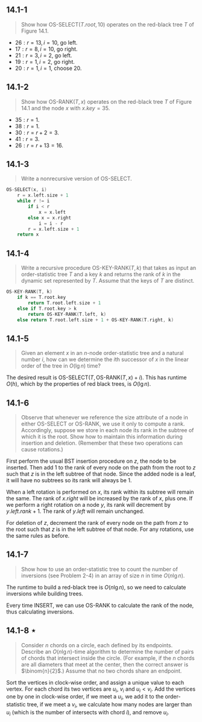 ## 14.1-1

> Show how $\text{OS-SELECT}(T.root, 10)$ operates on the red-black tree $T$ of Figure 14.1.

- $26: r = 13, i = 10$, go left.
- $17: r =  8, i = 10$, go right.
- $21: r =  3, i =  2$, go left.
- $19: r =  1, i =  2$, go right.
- $20: r =  1, i =  1$, choose $20$.

## 14.1-2

> Show how $\text{OS-RANK}(T, x)$ operates on the red-black tree $T$ of Figure 14.1 and the node $x$ with $x.key = 35$.

- $35: r = 1$.
- $38: r = 1$.
- $30: r = r + 2 = 3$.
- $41: r = 3$.
- $26: r = r + 13 = 16$.

## 14.1-3

> Write a nonrecursive version of $\text{OS-SELECT}$.

```cpp
OS-SELECT(x, i)
    r = x.left.size + 1
    while r != i
        if i < r
            x = x.left
        else x = x.right
            i = i - r
        r = x.left.size + 1
    return x
```

## 14.1-4

> Write a recursive procedure $\text{OS-KEY-RANK}(T, k)$ that takes as input an order-statistic tree $T$ and a key $k$ and returns the rank of $k$ in the dynamic set represented by $T$. Assume that the keys of $T$ are distinct.

```cpp
OS-KEY-RANK(T, k)
    if k == T.root.key
        return T.root.left.size + 1
    else if T.root.key > k
        return OS-KEY-RANK(T.left, k)
    else return T.root.left.size + 1 + OS-KEY-RANK(T.right, k)
```

## 14.1-5

> Given an element $x$ in an $n$-node order-statistic tree and a natural number $i$, how can we determine the $i$th successor of $x$ in the linear order of the tree in $O(\lg n)$ time?

The desired result is $\text{OS-SELECT}(T, \text{OS-RANK}(T, x) + i)$. This has runtime $O(h)$, which by the properties of red black trees, is $O(\lg n)$.

## 14.1-6

> Observe that whenever we reference the size attribute of a node in either $\text{OS-SELECT}$ or $\text{OS-RANK}$, we use it only to compute a rank. Accordingly, suppose we store in each node its rank in the subtree of which it is the root. Show how to maintain this information during insertion and deletion. (Remember that these two operations can cause rotations.)

First perform the usual BST insertion procedure on $z$, the node to be inserted. Then add $1$ to the rank of every node on the path from the root to $z$ such that $z$ is in the left subtree of that node. Since the added node is a leaf, it will have no subtrees so its rank will always be $1$.

When a left rotation is performed on $x$, its rank within its subtree will remain the same. The rank of $x.right$ will be increased by the rank of $x$, plus one. If we perform a right rotation on a node $y$, its rank will decrement by $y.left.rank + 1$. The rank of $y.left$ will remain unchanged.

For deletion of $z$, decrement the rank of every node on the path from $z$ to the root such that $z$ is in the left subtree of that node. For any rotations, use the same rules as before.

## 14.1-7

> Show how to use an order-statistic tree to count the number of inversions (see Problem 2-4) in an array of size $n$ in time $O(n\lg n)$.

The runtime to build a red-black tree is $O(n\lg n)$, so we need to calculate inversions while building trees.

Every time $\text{INSERT}$, we can use $\text{OS-RANK}$ to calculate the rank of the node, thus calculating inversions.

## 14.1-8 $\star$

> Consider $n$ chords on a circle, each defined by its endpoints. Describe an $O(n\lg n)$-time algorithm to determine the number of pairs of chords that intersect inside the circle. (For example, if the $n$ chords are all diameters that meet at the center, then the correct answer is $\binom{n}{2}$.) Assume that no two chords share an endpoint.

Sort the vertices in clock-wise order, and assign a unique value to each vertex. For each chord its two vertices are $u_i$, $v_i$ and $u_i < v_i$. Add the vertices one by one in clock-wise order, if we meet a $u_i$, we add it to the order-statistic tree, if we meet a $v_i$, we calculate how many nodes are larger than $u_i$ (which is the number of intersects with chord $i$), and remove $u_i$.
